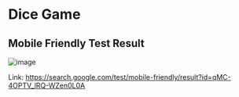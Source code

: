 # Dice Game

## Mobile Friendly Test Result
![image](https://user-images.githubusercontent.com/82281497/183940746-70fea7ec-5422-4a3e-a427-69b28b756685.png)

Link: https://search.google.com/test/mobile-friendly/result?id=qMC-4OPTV_lRQ-WZen0L0A

